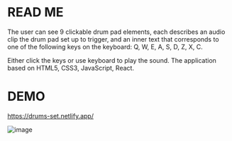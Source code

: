 # READ ME

The user can see 9 clickable drum pad elements, each describes an audio clip the drum pad set up to trigger, and an inner text that corresponds to one of the following keys on the keyboard: Q, W, E, A, S, D, Z, X, C.

Either click the keys or use keyboard to play the sound.
The application based on HTML5, CSS3, JavaScript, React.

# DEMO

https://drums-set.netlify.app/

![image](https://user-images.githubusercontent.com/43034251/139094955-b92bfe03-93f7-49f8-8931-fb4c0c763aa0.png)
